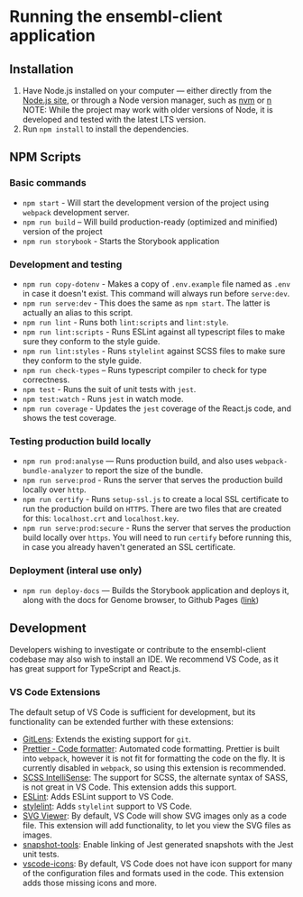 # Running the ensembl-client application

## Installation
1. Have Node.js installed on your computer — either directly from the [Node.js site](https://nodejs.org/), or through a Node version manager, such as [nvm](https://github.com/nvm-sh/nvm) or [n](https://github.com/tj/n)
  NOTE: While the project may work with older versions of Node, it is developed and tested with the latest LTS version.
2. Run `npm install` to install the dependencies.

## NPM Scripts

### Basic commands
- `npm start` - Will start the development version of the project using `webpack` development server.
- `npm run build` – Will build production-ready (optimized and minified) version of the project
- `npm run storybook` - Starts the Storybook application

### Development and testing
- `npm run copy-dotenv` - Makes a copy of `.env.example` file named as `.env` in case it doesn't exist. This command will always run before `serve:dev`.
- `npm run serve:dev` - This does the same as `npm start`. The latter is actually an alias to this script.
- `npm run lint` - Runs both `lint:scripts` and `lint:style`.
- `npm run lint:scripts` - Runs ESLint against all typescript files to make sure they conform to the style guide.
- `npm run lint:styles` - Runs `stylelint` against SCSS files to make sure they conform to the style guide.
- `npm run check-types` – Runs typescript compiler to check for type correctness.
- `npm test` - Runs the suit of unit tests with `jest`.
- `npm test:watch` - Runs `jest` in watch mode.
- `npm run coverage` - Updates the `jest` coverage of the React.js code, and shows the test coverage.

### Testing production build locally
- `npm run prod:analyse` — Runs production build, and also uses `webpack-bundle-analyzer` to report the size of the bundle.
- `npm run serve:prod` - Runs the server that serves the production build locally over `http`.
- `npm run certify` - Runs `setup-ssl.js` to create a local SSL certificate to run the production build on `HTTPS`. There are two files that are created for this: `localhost.crt` and `localhost.key`.
- `npm run serve:prod:secure` - Runs the server that serves the production build locally over `https`. You will need to run `certify` before running this, in case you already haven't generated an SSL certificate.

### Deployment (interal use only)
- `npm run deploy-docs` — Builds the Storybook application and deploys it, along with the docs for Genome browser, to Github Pages ([link](https://ensembl.github.io/ensembl-client))

## Development

Developers wishing to investigate or contribute to the ensembl-client codebase may also wish to install an IDE. We recommend VS Code, as it has great support for TypeScript and React.js.

### VS Code Extensions

The default setup of VS Code is sufficient for development, but its functionality can be extended further with these extensions:

- [GitLens](https://marketplace.visualstudio.com/items?itemName=eamodio.gitlens): Extends the existing support for `git`.
- [Prettier - Code formatter](https://marketplace.visualstudio.com/items?itemName=esbenp.prettier-vscode): Automated code formatting. Prettier is built into `webpack`, however it is not fit for formatting the code on the fly. It is currently disabled in `webpack`, so using this extension is recommended.
- [SCSS IntelliSense](https://marketplace.visualstudio.com/items?itemName=mrmlnc.vscode-scss): The support for SCSS, the alternate syntax of SASS, is not great in VS Code. This extension adds this support.
- [ESLint](https://marketplace.visualstudio.com/items?itemName=dbaeumer.vscode-eslint): Adds ESLint support to VS Code.
- [stylelint](https://marketplace.visualstudio.com/items?itemName=shinnn.stylelint): Adds `stylelint` support to VS Code.
- [SVG Viewer](https://marketplace.visualstudio.com/items?itemName=cssho.vscode-svgviewer): By default, VS Code will show SVG images only as a code file. This extension will add functionality, to let you view the SVG files as images.
- [snapshot-tools](https://marketplace.visualstudio.com/items?itemName=asvetliakov.snapshot-tools): Enable linking of Jest generated snapshots with the Jest unit tests.
- [vscode-icons](https://marketplace.visualstudio.com/items?itemName=robertohuertasm.vscode-icons): By default, VS Code does not have icon support for many of the configuration files and formats used in the code. This extension adds those missing icons and more.
